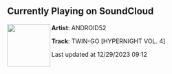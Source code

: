 ## Currently Playing on SoundCloud

[<img align="left" width="100" src="https://i1.sndcdn.com/artworks-PdzKEDOFTU5K6WaL-AzUU5A-t500x500.jpg">](https://soundcloud.com/android52/twin-go)

**Artist**: ANDROID52 

**Track**: TWIN​-​GO [HYPERNIGHT VOL. 4]

Last updated at 12/29/2023 09:12

